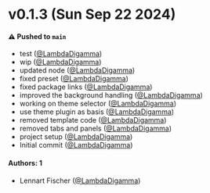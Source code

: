 # v0.1.3 (Sun Sep 22 2024)

#### ⚠️ Pushed to `main`

- test ([@LambdaDigamma](https://github.com/LambdaDigamma))
- wip ([@LambdaDigamma](https://github.com/LambdaDigamma))
- updated node ([@LambdaDigamma](https://github.com/LambdaDigamma))
- fixed preset ([@LambdaDigamma](https://github.com/LambdaDigamma))
- fixed package links ([@LambdaDigamma](https://github.com/LambdaDigamma))
- improved the background handling ([@LambdaDigamma](https://github.com/LambdaDigamma))
- working on theme selector ([@LambdaDigamma](https://github.com/LambdaDigamma))
- use theme plugin as basis ([@LambdaDigamma](https://github.com/LambdaDigamma))
- removed template code ([@LambdaDigamma](https://github.com/LambdaDigamma))
- removed tabs and panels ([@LambdaDigamma](https://github.com/LambdaDigamma))
- project setup ([@LambdaDigamma](https://github.com/LambdaDigamma))
- Initial commit ([@LambdaDigamma](https://github.com/LambdaDigamma))

#### Authors: 1

- Lennart Fischer ([@LambdaDigamma](https://github.com/LambdaDigamma))
